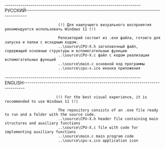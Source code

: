 --------------------------------------------------------------------РУССКИЙ------------------------------------------------------------------------------

                            (!) Для наилучшего визуального воспроиятия рекомендуется использовать Windows 11 (!)

                            Репозиторий состоит из .exe файла, готовго для запуска и папки с исходным кодом.
                            ..\source\CPU-X.h заголовочный файл, содержащий основные структуры и вспомогательные функции
                            ..\source\CPU-X.c файл с кодом реализации вспомогательных функций
                            ..\source\main.c основной код программы
                            ..\source\cpu-x.ico иконка приложения


--------------------------------------------------------------------ENGLISH------------------------------------------------------------------------------

                           (!) For the best visual experience, it is recommended to use Windows 11 (!)

                            The repository consists of an .exe file ready to run and a folder with the source code.
                            ..\source\CPU-X.h header file containing main structures and auxiliary functions
                            ..\source\CPU-X.c file with code for implementing auxiliary functions
                            ..\source\main.c main program code
                            ..\source\cpu-x.ico application icon
